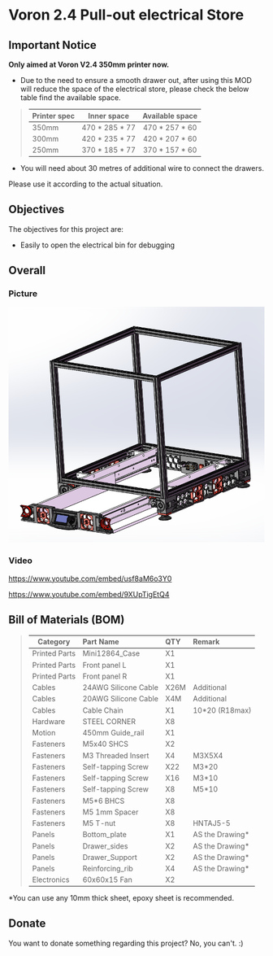# Voron 2.4 Pull-out electrical Store 


## Important Notice

**Only aimed at Voron V2.4 350mm printer now.**  
    

* Due to the need to ensure a smooth drawer out, after using this MOD will reduce the space of the electrical store, please check the below table find the available space.

>| **Printer spec**|Inner space     |**Available space**|
>| ----------------| :------------: | :---------------: |
>| 350mm           | 470 * 285 * 77 | 470 * 257 * 60    |
>| 300mm           | 420 * 235 * 77 | 420 * 207 * 60    |
>| 250mm           | 370 * 185 * 77 | 370 * 157 * 60    |

* You will need about 30 metres of additional wire to connect the drawers.


Please use it according to the actual situation.

## Objectives

The objectives for this project are:

* Easily to open the electrical bin for debugging

## Overall

### Picture

![图片](Photos/Voron_V2.4_Pull-out_electrical_store.PNG)
### Video

https://www.youtube.com/embed/usf8aM6o3Y0

https://www.youtube.com/embed/9XUpTigEtQ4
 
## Bill of Materials (BOM)

>| **Category**|Part Name |**QTY**|Remark
>| ----------------| :------------ | :--------------- | :--------------- |
>|Printed Parts|Mini12864_Case|X1||
>|Printed Parts|Front panel L|X1||
>|Printed Parts|Front panel R|X1||
>|Cables|24AWG Silicone Cable| X26M |Additional |
>|Cables|20AWG Silicone Cable| X4M |Additional |
>|Cables|Cable Chain|X1|10*20 (R18max)|
>|Hardware|STEEL CORNER|X8||
>|Motion|450mm Guide_rail|X1||
>|Fasteners|M5x40 SHCS|X2| |
>|Fasteners|M3 Threaded Insert|X4| M3X5X4|
>|Fasteners|Self-tapping Screw|X22| M3*20|
>|Fasteners|Self-tapping Screw|X16| M3*10|
>|Fasteners|Self-tapping Screw|X8| M5*10|
>|Fasteners|M5*6 BHCS|X8||
>|Fasteners|M5 1mm Spacer|X8||
>|Fasteners|M5 T-nut |X8| HNTAJ5-5|
>|Panels|Bottom_plate|X1|AS the Drawing*|
>|Panels|Drawer_sides|X2|AS the Drawing*|
>|Panels|Drawer_Support|X2|AS the Drawing*|
>|Panels|Reinforcing_rib|X4|AS the Drawing*|
>|Electronics |60x60x15 Fan |X2||

*You can use any 10mm thick sheet, epoxy sheet is recommended.


## Donate
You want to donate something regarding this project? No, you can't. :)
